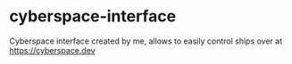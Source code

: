 # cyberspace-interface
Cyberspace interface created by me, allows to easily control ships over at https://cyberspace.dev
